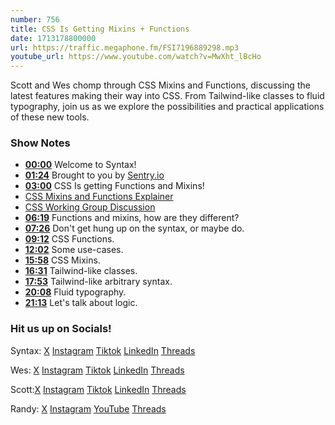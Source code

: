 ```yaml
---
number: 756
title: CSS Is Getting Mixins + Functions
date: 1713178800000
url: https://traffic.megaphone.fm/FSI7196889298.mp3
youtube_url: https://www.youtube.com/watch?v=MwXht_lBcHo
---
```


Scott and Wes chomp through CSS Mixins and Functions, discussing the latest features making their way into CSS. From Tailwind-like classes to fluid typography, join us as we explore the possibilities and practical applications of these new tools.

### Show Notes

* **[00:00](#t=00:00)** Welcome to Syntax!
* **[01:24](#t=01:24)** Brought to you by [Sentry.io](www.sentry.io/syntax)
* **[03:00](#t=03:00)** CSS Is getting Functions and Mixins!
* [CSS Mixins and Functions Explainer](https://css.oddbird.net/sasslike/mixins-functions/)
* [CSS Working Group Discussion](https://github.com/w3c/csswg-drafts/issues/9350#issuecomment-1939628591)
* **[06:19](#t=06:19)** Functions and mixins, how are they different?
* **[07:26](#t=07:26)** Don't get hung up on the syntax, or maybe do.
* **[09:12](#t=09:12)** CSS Functions.
* **[12:02](#t=12:02)** Some use-cases.
* **[15:58](#t=15:58)** CSS Mixins.
* **[16:31](#t=16:31)** Tailwind-like classes.
* **[17:53](#t=17:53)** Tailwind-like arbitrary syntax.
* **[20:08](#t=20:08)** Fluid typography.
* **[21:13](#t=21:13)** Let's talk about logic.

### Hit us up on Socials!

Syntax: [X](https://twitter.com/syntaxfm) [Instagram](https://www.instagram.com/syntax_fm/) [Tiktok](https://www.tiktok.com/@syntaxfm) [LinkedIn](https://www.linkedin.com/company/96077407/admin/feed/posts/) [Threads](https://www.threads.net/@syntax_fm)

Wes: [X](https://twitter.com/wesbos) [Instagram](https://www.instagram.com/wesbos/) [Tiktok](https://www.tiktok.com/@wesbos) [LinkedIn](https://www.linkedin.com/in/wesbos/) [Threads](https://www.threads.net/@wesbos)

Scott:[X](https://twitter.com/stolinski) [Instagram](https://www.instagram.com/stolinski/) [Tiktok](https://www.tiktok.com/@stolinski) [LinkedIn](https://www.linkedin.com/in/stolinski/) [Threads](https://www.threads.net/@stolinski)

Randy: [X](https://twitter.com/randyrektor) [Instagram](https://www.instagram.com/randyrektor/) [YouTube](https://www.youtube.com/@randyrektor) [Threads](https://www.threads.net/@randyrektor)
